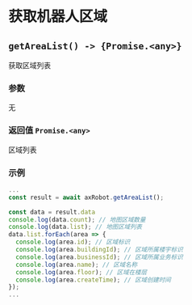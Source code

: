 # 获取机器人区域

## `getAreaList() -> {Promise.<any>}`

获取区域列表

### 参数

无

### 返回值 `Promise.<any>`

区域列表

### 示例

```typescript
...
const result = await axRobot.getAreaList();

const data = result.data
console.log(data.count); // 地图区域数量
console.log(data.list); // 地图区域列表
data.list.forEach(area => {
  console.log(area.id); // 区域标识
  console.log(area.buildingId); // 区域所属楼宇标识
  console.log(area.businessId); // 区域所属业务标识
  console.log(area.name); // 区域名称
  console.log(area.floor); // 区域在楼层
  console.log(area.createTime); // 区域创建时间
});
...
```

